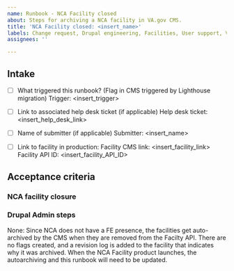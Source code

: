 ```yaml
---
name: Runbook - NCA Facility closed
about: Steps for archiving a NCA facility in VA.gov CMS.
title: 'NCA Facility closed: <insert_name>'
labels: Change request, Drupal engineering, Facilities, User support, VA.gov frontend, NCA
assignees: ''

---
```


## Intake
- [ ] What triggered this runbook? (Flag in CMS triggered by Lighthouse migration)
Trigger: <insert_trigger>

- [ ] Link to associated help desk ticket (if applicable)
Help desk ticket: <insert_help_desk_link>

- [ ] Name of submitter (if applicable)
Submitter: <insert_name>

- [ ] Link to facility in production:
Facility CMS link: <insert_facility_link>
Facility API ID: <insert_facility_API_ID>

## Acceptance criteria

### NCA facility closure

### Drupal Admin steps
None:  Since NCA does not have a FE presence, the facilities get auto-archived by the CMS when they are removed from the Facilty API.  There are no flags created, and a revision log is added to the facility that indicates why it was archived.  When the NCA Facility product launches, the autoarchiving and this runbook will need to be updated.
